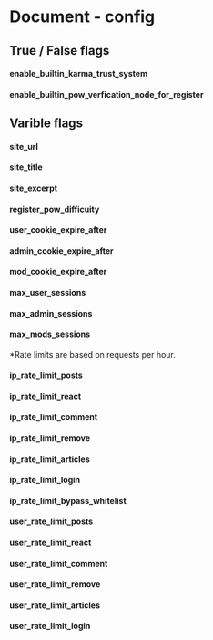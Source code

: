 # Document - config

## True / False flags

#### enable_builtin_karma_trust_system

#### enable_builtin_pow_verfication_node_for_register

## Varible flags

#### site_url

#### site_title

#### site_excerpt

#### register_pow_difficuity

#### user_cookie_expire_after

#### admin_cookie_expire_after

#### mod_cookie_expire_after

#### max_user_sessions

#### max_admin_sessions

#### max_mods_sessions

*Rate limits are based on requests per hour.

#### ip_rate_limit_posts

#### ip_rate_limit_react

#### ip_rate_limit_comment

#### ip_rate_limit_remove

#### ip_rate_limit_articles

#### ip_rate_limit_login

#### ip_rate_limit_bypass_whitelist


#### user_rate_limit_posts

#### user_rate_limit_react

#### user_rate_limit_comment

#### user_rate_limit_remove

#### user_rate_limit_articles

#### user_rate_limit_login